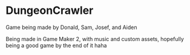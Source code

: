 # DungeonCrawler
 Game being made by Donald, Sam, Josef, and Aiden

Being made in Game Maker 2, with music and custom assets,
hopefully being a good game by the end of it haha

